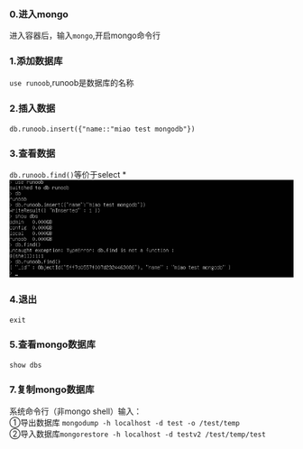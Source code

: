 ### 0.进入mongo
进入容器后，输入`mongo`,开启mongo命令行
### 1.添加数据库
`use runoob`,runoob是数据库的名称
### 2.插入数据
`db.runoob.insert({"name::"miao test mongodb"})`
### 3.查看数据
`db.runoob.find()`等价于select *  
![mongo insert](../assets/Mongo/mongo-insert.png)  
### 4.退出
`exit`
### 5.查看mongo数据库
`show dbs`
### 7.复制mongo数据库
系统命令行（非mongo shell）输入：  
①导出数据库 `mongodump -h localhost -d test -o /test/temp`  
②导入数据库`mongorestore -h localhost -d testv2 /test/temp/test`
